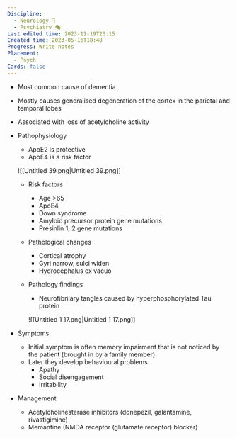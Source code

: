```yaml
---
Discipline:
  - Neurology 🧠
  - Psychiatry 🎭
Last edited time: 2023-11-19T23:15
Created time: 2023-05-16T18:48
Progress: Write notes
Placement:
  - Psych
Cards: false
---
```

- Most common cause of dementia
- Mostly causes generalised degeneration of the cortex in the parietal and temporal lobes
- Associated with loss of acetylcholine activity
- Pathophysiology
    
    - ApoE2 is protective
    - ApoE4 is a risk factor
    
    ![[Untitled 39.png|Untitled 39.png]]
    
    - Risk factors
        - Age >65
        - ApoE4
        - Down syndrome
        - Amyloid precursor protein gene mutations
        - Presinlin 1, 2 gene mutations
    - Pathological changes
        - Cortical atrophy
        - Gyri narrow, sulci widen
        - Hydrocephalus ex vacuo
    - Pathology findings
        
        - Neurofibrilary tangles caused by hyperphosphorylated Tau protein
        
        ![[Untitled 1 17.png|Untitled 1 17.png]]
        
- Symptoms
    - Initial symptom is often memory impairment that is not noticed by the patient (brought in by a family member)
    - Later they develop behavioural problems
        - Apathy
        - Social disengagement
        - Irritability
- Management
    - Acetylcholinesterase inhibitors (donepezil, galantamine, rivastigimine)
    - Memantine (NMDA receptor (glutamate receptor) blocker)